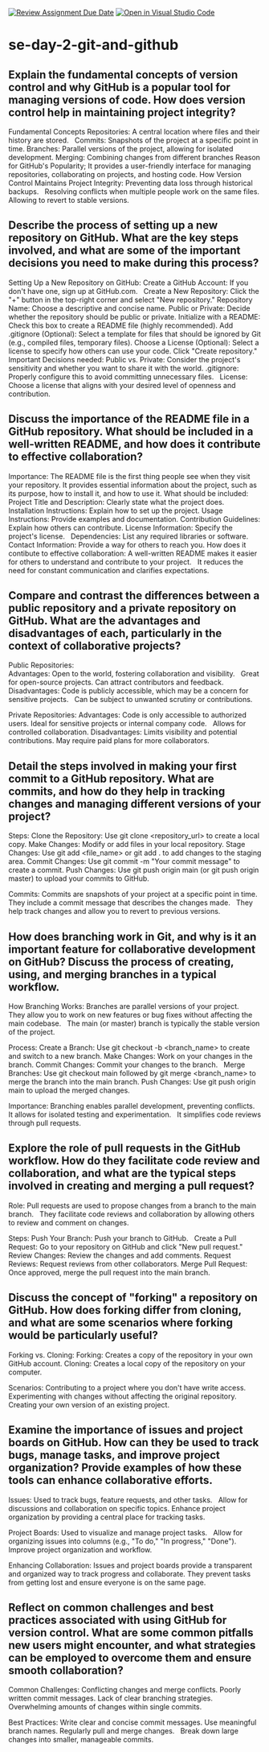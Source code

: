 [![Review Assignment Due Date](https://classroom.github.com/assets/deadline-readme-button-22041afd0340ce965d47ae6ef1cefeee28c7c493a6346c4f15d667ab976d596c.svg)](https://classroom.github.com/a/8wgCKhpZ)
[![Open in Visual Studio Code](https://classroom.github.com/assets/open-in-vscode-2e0aaae1b6195c2367325f4f02e2d04e9abb55f0b24a779b69b11b9e10269abc.svg)](https://classroom.github.com/online_ide?assignment_repo_id=18801359&assignment_repo_type=AssignmentRepo)
# se-day-2-git-and-github
## Explain the fundamental concepts of version control and why GitHub is a popular tool for managing versions of code. How does version control help in maintaining project integrity?
  Fundamental Concepts
  Repositories: A central location where files and their history are stored.   
  Commits: Snapshots of the project at a specific point in time.
  Branches: Parallel versions of the project, allowing for isolated development.
  Merging: Combining changes from different branches
  Reason for GitHub's Popularity; It provides a user-friendly interface for managing repositories, collaborating on projects, and hosting code.
  How Version Control Maintains Project Integrity:
  Preventing data loss through historical backups.   
  Resolving conflicts when multiple people work on the same files.
  Allowing to revert to stable versions.

## Describe the process of setting up a new repository on GitHub. What are the key steps involved, and what are some of the important decisions you need to make during this process?
Setting Up a New Repository on GitHub:
Create a GitHub Account: If you don't have one, sign up at GitHub.com.   
Create a New Repository: Click the "+" button in the top-right corner and select "New repository."
Repository Name: Choose a descriptive and concise name.
Public or Private: Decide whether the repository should be public or private.
Initialize with a README: Check this box to create a README file (highly recommended).
Add .gitignore (Optional): Select a template for files that should be ignored by Git (e.g., compiled files, temporary files).
Choose a License (Optional): Select a license to specify how others can use your code.
Click "Create repository."
Important Decisions needed:
Public vs. Private: Consider the project's sensitivity and whether you want to share it with the world.
.gitignore: Properly configure this to avoid committing unnecessary files.   
License: Choose a license that aligns with your desired level of openness and contribution.
## Discuss the importance of the README file in a GitHub repository. What should be included in a well-written README, and how does it contribute to effective collaboration?
Importance:
The README file is the first thing people see when they visit your repository.
It provides essential information about the project, such as its purpose, how to install it, and how to use it.
What should be included:
Project Title and Description: Clearly state what the project does.
Installation Instructions: Explain how to set up the project.
Usage Instructions: Provide examples and documentation.
Contribution Guidelines: Explain how others can contribute.
License Information: Specify the project's license.   
Dependencies: List any required libraries or software.
Contact Information: Provide a way for others to reach you.
How does it contibute to effective collaboration:
A well-written README makes it easier for others to understand and contribute to your project.   
It reduces the need for constant communication and clarifies expectations.  
## Compare and contrast the differences between a public repository and a private repository on GitHub. What are the advantages and disadvantages of each, particularly in the context of collaborative projects?
Public Repositories:                                                                    
Advantages:
Open to the world, fostering collaboration and visibility.   
Great for open-source projects.
Can attract contributors and feedback.
Disadvantages:
Code is publicly accessible, which may be a concern for sensitive projects.   
Can be subject to unwanted scrutiny or contributions.

Private Repositories:
Advantages:
Code is only accessible to authorized users.
Ideal for sensitive projects or internal company code.   
Allows for controlled collaboration.
Disadvantages:
Limits visibility and potential contributions.
May require paid plans for more collaborators.

## Detail the steps involved in making your first commit to a GitHub repository. What are commits, and how do they help in tracking changes and managing different versions of your project?
Steps:
Clone the Repository: Use git clone <repository_url> to create a local copy.
Make Changes: Modify or add files in your local repository.
Stage Changes: Use git add <file_name> or git add . to add changes to the staging area.
Commit Changes: Use git commit -m "Your commit message" to create a commit.
Push Changes: Use git push origin main (or git push origin master) to upload your commits to GitHub.

Commits:
Commits are snapshots of your project at a specific point in time.   
They include a commit message that describes the changes made.   
They help track changes and allow you to revert to previous versions.

## How does branching work in Git, and why is it an important feature for collaborative development on GitHub? Discuss the process of creating, using, and merging branches in a typical workflow.
How Branching Works:
Branches are parallel versions of your project.   
They allow you to work on new features or bug fixes without affecting the main codebase.   
The main (or master) branch is typically the stable version of the project.

Process:
Create a Branch: Use git checkout -b <branch_name> to create and switch to a new branch.
Make Changes: Work on your changes in the branch.
Commit Changes: Commit your changes to the branch.   
Merge Branches: Use git checkout main followed by git merge <branch_name> to merge the branch into the main branch.
Push Changes: Use git push origin main to upload the merged changes.

Importance:
Branching enables parallel development, preventing conflicts.   
It allows for isolated testing and experimentation.   
It simplifies code reviews through pull requests.

## Explore the role of pull requests in the GitHub workflow. How do they facilitate code review and collaboration, and what are the typical steps involved in creating and merging a pull request?
Role:
Pull requests are used to propose changes from a branch to the main branch.   
They facilitate code reviews and collaboration by allowing others to review and comment on changes.   

Steps:
Push Your Branch: Push your branch to GitHub.   
Create a Pull Request: Go to your repository on GitHub and click "New pull request."
Review Changes: Review the changes and add comments.
Request Reviews: Request reviews from other collaborators.
Merge Pull Request: Once approved, merge the pull request into the main branch.
 
## Discuss the concept of "forking" a repository on GitHub. How does forking differ from cloning, and what are some scenarios where forking would be particularly useful?
Forking vs. Cloning:
Forking: Creates a copy of the repository in your own GitHub account.
Cloning: Creates a local copy of the repository on your computer.  

Scenarios:
Contributing to a project where you don't have write access.
Experimenting with changes without affecting the original repository.
Creating your own version of an existing project.
## Examine the importance of issues and project boards on GitHub. How can they be used to track bugs, manage tasks, and improve project organization? Provide examples of how these tools can enhance collaborative efforts.
Issues:
Used to track bugs, feature requests, and other tasks.   
Allow for discussions and collaboration on specific topics.
Enhance project organization by providing a central place for tracking tasks.

Project Boards:
Used to visualize and manage project tasks.   
Allow for organizing issues into columns (e.g., "To do," "In progress," "Done").   
Improve project organization and workflow.

Enhancing Collaboration:
Issues and project boards provide a transparent and organized way to track progress and collaborate.
They prevent tasks from getting lost and ensure everyone is on the same page.
## Reflect on common challenges and best practices associated with using GitHub for version control. What are some common pitfalls new users might encounter, and what strategies can be employed to overcome them and ensure smooth collaboration?
Common Challenges:
Conflicting changes and merge conflicts.
Poorly written commit messages.
Lack of clear branching strategies.
Overwhelming amounts of changes within single commits.

Best Practices:
Write clear and concise commit messages.
Use meaningful branch names.
Regularly pull and merge changes.   
Break down large changes into smaller, manageable commits.
